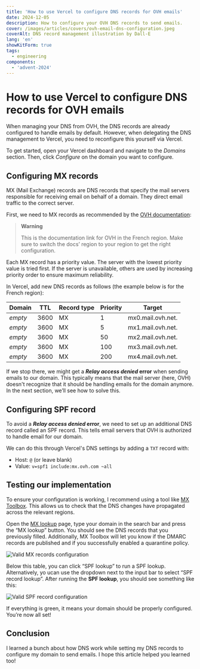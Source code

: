 ```yaml
---
title: 'How to use Vercel to configure DNS records for OVH emails'
date: 2024-12-05
description: How to configure your OVH DNS records to send emails.
cover: /images/articles/covers/ovh-email-dns-configuration.jpeg
coverAlt: DNS record management illustration by Dall-E
lang: 'en'
showKitForm: true
tags:
  - engineering
components:
  - 'advent-2024'
---
```


# How to use Vercel to configure DNS records for OVH emails

When managing your DNS from OVH, the DNS records are already configured to handle emails by default. However, when delegating the DNS management to Vercel, you need to reconfigure this yourself via Vercel.

To get started, open your Vercel dashboard and navigate to the _Domains_ section. Then, click _Configure_ on the domain you want to configure.

## Configuring MX records

MX (Mail Exchange) records are DNS records that specify the mail servers responsible for receiving email on behalf of a domain. They direct email traffic to the correct server.

First, we need to MX records as recommended by the [OVH documentation](https://help.ovhcloud.com/csm/fr-dns-configure-mx-dns-zone?id=kb_article_view&sysparm_article=KB0051707#mxovhcloud):

> **Warning**
>
> This is the documentation link for OVH in the French region. Make sure to switch the docs’ region to your region to get the right configuration.

Each MX record has a priority value. The server with the lowest priority value is tried first. If the server is unavailable, others are used by increasing priority order to ensure maximum reliability.

In Vercel, add new DNS records as follows (the example below is for the French region):

| Domain  | TTL  | Record type | Priority | Target            |
| ------- | ---- | ----------- | -------- | ----------------- |
| _empty_ | 3600 | MX          | 1        | mx0.mail.ovh.net. |
| _empty_ | 3600 | MX          | 5        | mx1.mail.ovh.net. |
| _empty_ | 3600 | MX          | 50       | mx2.mail.ovh.net. |
| _empty_ | 3600 | MX          | 100      | mx3.mail.ovh.net. |
| _empty_ | 3600 | MX          | 200      | mx4.mail.ovh.net. |

If we stop there, we might get a **_Relay access denied_ error** when sending emails to our domain. This typically means that the mail server (here, OVH) doesn't recognize that it should be handling emails for the domain anymore. In the next section, we’ll see how to solve this.

## Configuring SPF record

To avoid a **_Relay access denied_ error**, we need to set up an additional DNS record called an SPF record. This tells email servers that OVH is authorized to handle email for our domain.

We can do this through Vercel's DNS settings by adding a `TXT` record with:
- Host: `@` (or leave blank)
- Value: `v=spf1 include:mx.ovh.com ~all`

## Testing our implementation

To ensure your configuration is working, I recommend using a tool like [MX Toolbox](). This allows us to check that the DNS changes have propagated across the relevant regions.

Open the [MX lookup](https://mxtoolbox.com/MXLookup.aspx) page, type your domain in the search bar and press the “MX lookup” button. You should see the DNS records that you previously filled. Additionally, MX Toolbox will let you know if the DMARC records are published and if you successfully enabled a quarantine policy.

![Valid MX records configuration](/images/articles/ovh-email-dns-configuration/valid-mx-records.png "Valid MX records configuration")

Below this table, you can click “SPF lookup” to run a SPF lookup. Alternatively, yo ucan use the dropdown next to the input bar to select “SPF record lookup”. After running the **SPF lookup**, you should see something like this:

![Valid SPF record configuration](/images/articles/ovh-email-dns-configuration/valid-spf-records.png "Valid SPF record configuration")

If everything is green, it means your domain should be properly configured. You’re now all set!

## Conclusion

I learned a bunch about how DNS work while setting my DNS records to configure my domain to send emails. I hope this article helped you learned too!
